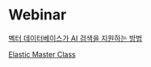 # Webinar

[벡터 데이터베이스가 AI 검색을 지원하는 방법](Webinar/벡터_데이터베이스가_AI_검색을_지원하는_방법.md)

[Elastic Master Class](Webinar/Elastic_Master_Class.md)
